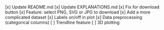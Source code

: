 [x] Update README.md
[x] Update EXPLANATIONS.md
[x] Fix for download button
[x] Feature: select PNG, SVG or JPG to download
[x] Add a more complicated dataset
[x] Labels on/off in plot
[x] Data preprocessing (categorical columns)
[ ] Trendline feature
[ ] 3D plotting
